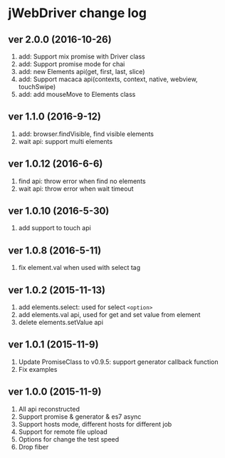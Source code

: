jWebDriver change log
====================

## ver 2.0.0 (2016-10-26)

1. add: Support mix promise with Driver class
2. add: Support promise mode for chai
3. add: new Elements api(get, first, last, slice)
4. add: Support macaca api(contexts, context, native, webview, touchSwipe)
5. add: add mouseMove to Elements class

## ver 1.1.0 (2016-9-12)

1. add: browser.findVisible, find visible elements
2. wait api: support multi elements

## ver 1.0.12 (2016-6-6)

1. find api: throw error when find no elements
2. wait api: throw error when wait timeout

## ver 1.0.10 (2016-5-30)

1. add support to touch api

## ver 1.0.8 (2016-5-11)

1. fix element.val when used with select tag

## ver 1.0.2 (2015-11-13)

1. add elements.select: used for select `<option>`
2. add elements.val api, used for get and set value from element
3. delete elements.setValue api

## ver 1.0.1 (2015-11-9)

1. Update PromiseClass to v0.9.5: support generator callback function
2. Fix examples

## ver 1.0.0 (2015-11-9)

1. All api reconstructed
2. Support promise & generator & es7 async
3. Support hosts mode, different hosts for different job
4. Support for remote file upload
5. Options for change the test speed
6. Drop fiber
